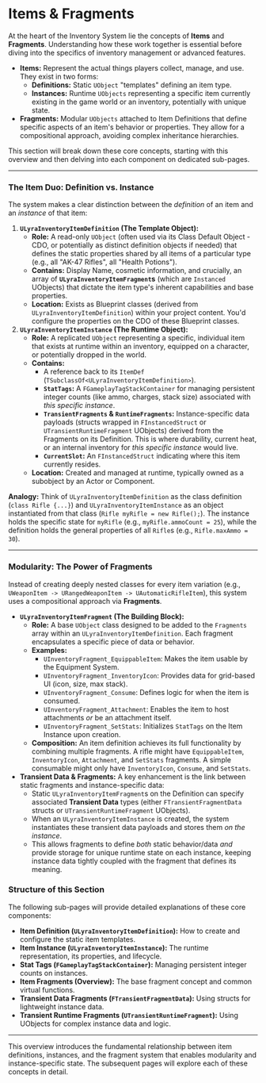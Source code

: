 # Items & Fragments

At the heart of the Inventory System lie the concepts of **Items** and **Fragments**. Understanding how these work together is essential before diving into the specifics of inventory management or advanced features.

* **Items:** Represent the actual things players collect, manage, and use. They exist in two forms:
  * **Definitions:** Static `UObject` "templates" defining an item type.
  * **Instances:** Runtime `UObjects` representing a specific item currently existing in the game world or an inventory, potentially with unique state.
* **Fragments:** Modular `UObjects` attached to Item Definitions that define specific aspects of an item's behavior or properties. They allow for a compositional approach, avoiding complex inheritance hierarchies.

This section will break down these core concepts, starting with this overview and then delving into each component on dedicated sub-pages.

***

### The Item Duo: Definition vs. Instance

The system makes a clear distinction between the _definition_ of an item and an _instance_ of that item:

1. **`ULyraInventoryItemDefinition` (The Template Object):**
   * **Role:** A read-only `UObject` (often used via its Class Default Object - CDO, or potentially as distinct definition objects if needed) that defines the static properties shared by all items of a particular type (e.g., all "AK-47 Rifles", all "Health Potions").
   * **Contains:** Display Name, cosmetic information, and crucially, an array of **`ULyraInventoryItemFragment`s** (which are `Instanced` UObjects) that dictate the item type's inherent capabilities and base properties.
   * **Location:** Exists as Blueprint classes (derived from `ULyraInventoryItemDefinition`) within your project content. You'd configure the properties on the CDO of these Blueprint classes.
2. **`ULyraInventoryItemInstance` (The Runtime Object):**
   * **Role:** A replicated `UObject` representing a specific, individual item that exists at runtime within an inventory, equipped on a character, or potentially dropped in the world.
   * **Contains:**
     * A reference back to its `ItemDef` (`TSubclassOf<ULyraInventoryItemDefinition>`).
     * **`StatTags`:** A `FGameplayTagStackContainer` for managing persistent integer counts (like ammo, charges, stack size) associated with _this specific instance_.
     * **`TransientFragments` & `RuntimeFragments`:** Instance-specific data payloads (structs wrapped in `FInstancedStruct` or `UTransientRuntimeFragment` UObjects) derived from the Fragments on its Definition. This is where durability, current heat, or an internal inventory for _this specific instance_ would live.
     * **`CurrentSlot`:** An `FInstancedStruct` indicating where this item currently resides.
   * **Location:** Created and managed at runtime, typically owned as a subobject by an Actor or Component.

**Analogy:** Think of `ULyraInventoryItemDefinition` as the class definition (`class Rifle {...}`) and `ULyraInventoryItemInstance` as an object instantiated from that class (`Rifle myRifle = new Rifle();`). The instance holds the specific state for `myRifle` (e.g., `myRifle.ammoCount = 25`), while the definition holds the general properties of all `Rifle`s (e.g., `Rifle.maxAmmo = 30`).

***

### Modularity: The Power of Fragments

Instead of creating deeply nested classes for every item variation (e.g., `UWeaponItem -> URangedWeaponItem -> UAutomaticRifleItem`), this system uses a compositional approach via **Fragments**.

* **`ULyraInventoryItemFragment` (The Building Block):**
  * **Role:** A base `UObject` class designed to be added to the `Fragments` array within an `ULyraInventoryItemDefinition`. Each fragment encapsulates a specific piece of data or behavior.
  * **Examples:**
    * `UInventoryFragment_EquippableItem`: Makes the item usable by the Equipment System.
    * `UInventoryFragment_InventoryIcon`: Provides data for grid-based UI (icon, size, max stack).
    * `UInventoryFragment_Consume`: Defines logic for when the item is consumed.
    * `UInventoryFragment_Attachment`: Enables the item to host attachments _or_ be an attachment itself.
    * `UInventoryFragment_SetStats`: Initializes `StatTags` on the Item Instance upon creation.
  * **Composition:** An item definition achieves its full functionality by combining multiple fragments. A rifle might have `EquippableItem`, `InventoryIcon`, `Attachment`, and `SetStats` fragments. A simple consumable might only have `InventoryIcon`, `Consume`, and `SetStats`.
* **Transient Data & Fragments:** A key enhancement is the link between static fragments and instance-specific data:
  * Static `ULyraInventoryItemFragment`s on the Definition can specify associated **Transient Data** types (either `FTransientFragmentData` structs or `UTransientRuntimeFragment` UObjects).
  * When an `ULyraInventoryItemInstance` is created, the system instantiates these transient data payloads and stores them _on the instance_.
  * This allows fragments to define _both_ static behavior/data _and_ provide storage for unique runtime state on each instance, keeping instance data tightly coupled with the fragment that defines its meaning.

### Structure of this Section

The following sub-pages will provide detailed explanations of these core components:

* **Item Definition (`ULyraInventoryItemDefinition`):** How to create and configure the static item templates.
* **Item Instance (`ULyraInventoryItemInstance`):** The runtime representation, its properties, and lifecycle.
* **Stat Tags (`FGameplayTagStackContainer`):** Managing persistent integer counts on instances.
* **Item Fragments (Overview):** The base fragment concept and common virtual functions.
* **Transient Data Fragments (`FTransientFragmentData`):** Using structs for lightweight instance data.
* **Transient Runtime Fragments (`UTransientRuntimeFragment`):** Using UObjects for complex instance data and logic.

***

This overview introduces the fundamental relationship between item definitions, instances, and the fragment system that enables modularity and instance-specific state. The subsequent pages will explore each of these concepts in detail.
